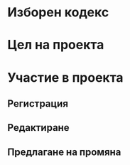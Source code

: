 Изборен кодекс
==============

# Цел на проекта

# Участие в проекта

## Регистрация

## Редактиране

## Предлагане на промяна
